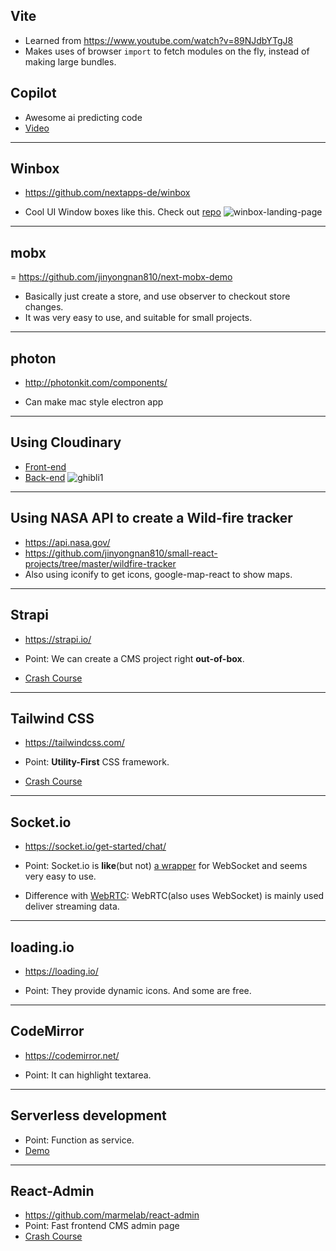 ## Vite

- Learned from https://www.youtube.com/watch?v=89NJdbYTgJ8
- Makes uses of browser `import` to fetch modules on the fly, instead of making large bundles.

## Copilot

- Awesome ai predicting code
- [Video](https://www.youtube.com/watch?v=DeO7xLXORpY)

---

## Winbox

- https://github.com/nextapps-de/winbox

- Cool UI Window boxes like this. Check out [repo](https://github.com/jinyongnan810/jinyongnan810.github.io/tree/master/Vanilla/Winbox-Landing-Page)
  ![winbox-landing-page](https://res.cloudinary.com/dsiz9ikkt/image/upload/v1622257148/bfxya0b5mq03x1revlsi.png)

---

## mobx

= https://github.com/jinyongnan810/next-mobx-demo

- Basically just create a store, and use observer to checkout store changes.
- It was very easy to use, and suitable for small projects.

---

## photon

- http://photonkit.com/components/

- Can make mac style electron app

---

## Using Cloudinary

- [Front-end](https://github.com/jinyongnan810/mymemo-2-frontend/blob/8349263e42c6e7d8501f6953436f14c2ae6ff50f/src/components/layout/FileUploader.js)
- [Back-end](https://github.com/jinyongnan810/mymemo-2/blob/master/api/memo/controllers/upload.js)
  ![ghibli1](https://res.cloudinary.com/dsiz9ikkt/image/upload/v1609504285/bfymbxi1xez9bvs0clav.jpg)

---

## Using NASA API to create a Wild-fire tracker

- https://api.nasa.gov/
- https://github.com/jinyongnan810/small-react-projects/tree/master/wildfire-tracker
- Also using iconify to get icons, google-map-react to show maps.

---

## Strapi

- https://strapi.io/

- Point: We can create a CMS project right **out-of-box**.
- [Crash Course](https://www.youtube.com/watch?v=6FnwAbd2SDY)

---

## Tailwind CSS

- https://tailwindcss.com/

- Point: **Utility-First** CSS framework.
- [Crash Course](https://www.youtube.com/watch?v=UBOj6rqRUME)

---

## Socket.io

- https://socket.io/get-started/chat/

- Point: Socket.io is **like**(but not) [a wrapper](https://socket.io/docs/) for WebSocket and seems very easy to use.
- Difference with [WebRTC](https://webrtc.org/): WebRTC(also uses WebSocket) is mainly used deliver streaming data.

---

## loading.io

- https://loading.io/

- Point: They provide dynamic icons. And some are free.

---

## CodeMirror

- https://codemirror.net/

- Point: It can highlight textarea.

---

## Serverless development

- Point: Function as service.
- [Demo](https://kentcdodds.com/blog/super-simple-start-to-serverless)

---

## React-Admin

- https://github.com/marmelab/react-admin
- Point: Fast frontend CMS admin page
- [Crash Course](https://www.youtube.com/watch?v=HRmdj-HpJyE)
